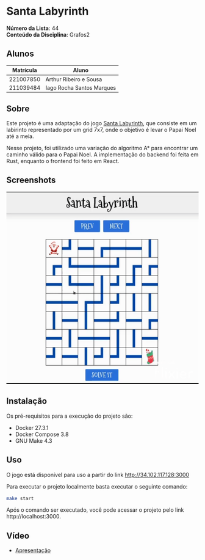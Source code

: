 # Santa Labyrinth

**Número da Lista**: 44<br>
**Conteúdo da Disciplina**: Grafos2<br>

## Alunos

| Matrícula | Aluno                     |
| --------- | ------------------------- |
| 221007850 | Arthur Ribeiro e Sousa    |
| 211039484 | Iago Rocha Santos Marques |

## Sobre

Este projeto é uma adaptação do jogo [Santa Labyrinth](https://www.digipuzzle.net/christmas/cartoons/puzzles/labyrinth.htm?language=english&linkback=../../../education/christmas/index.htm), que consiste em um labirinto representado por um grid 7x7, onde o objetivo é levar o Papai Noel até a meia.

Nesse projeto, foi utilizado uma variação do algoritmo A* para encontrar um caminho válido para o Papai Noel. A implementação do backend foi feita em Rust, enquanto o frontend foi feito em React.

## Screenshots

![Exemplo](./assets/santa.gif)

## Instalação

Os pré-requisitos para a execução do projeto são:

- Docker 27.3.1
- Docker Compose 3.8
- GNU Make 4.3

## Uso

O jogo está disponível para uso a partir do link http://34.102.117.128:3000

Para executar o projeto localmente basta executar o seguinte comando:
```bash
make start
```

Após o comando ser executado, você pode acessar o projeto pelo link http://localhost:3000.

## Vídeo 

- [Apresentação](https://youtu.be/IBu_eWggxDI)
